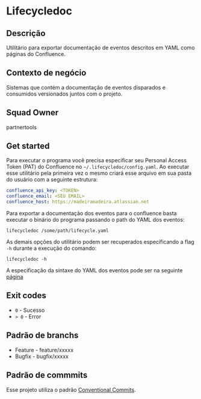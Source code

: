 # Lifecycledoc

## Descrição 

Utilitário para exportar documentação de eventos descritos em YAML como páginas do Confluence.

## Contexto de negócio

Sistemas que contém a documentação de eventos disparados e consumidos versionados juntos com o projeto.

## Squad Owner

partnertools

## Get started

Para executar o programa você precisa especificar seu Personal Access Token (PAT) do Confluence no `~/.lifecycledoc/config.yaml`. Ao executar esse utilitário pela primeira vez o mesmo criará esse arquivo em sua pasta do usuário com a seguinte estrutura:

```yaml
confluence_api_key: <TOKEN>
confluence_email: <SEU EMAIL>
confluence_host: https://madeiramadeira.atlassian.net
```

Para exportar a documentação dos eventos para o confluence basta executar o binário do programa passando o path do YAML dos eventos:
```
lifecycledoc /some/path/lifecycle.yaml
```

As demais opções do utilitário podem ser recuperados especificando a flag `-h` durante a execução do comando:
```
lifecycledoc -h
```

A especificação da sintaxe do YAML dos eventos pode ser na seguinte [página](pkg/schema/parser/yaml)

## Exit codes

* `0` - Sucesso
* `> 0` - Error

## Padrão de branchs

* Feature - feature/xxxxx
* Bugfix - bugfix/xxxxx

## Padrão de commmits

Esse projeto utiliza o padrão [Conventional Commits](https://www.conventionalcommits.org/en/v1.0.0/).